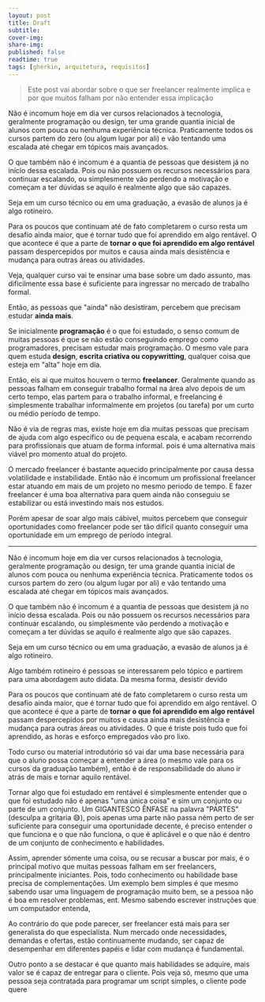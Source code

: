 ```yaml
---
layout: post
title: Draft
subtitle:
cover-img:
share-img:
published: false
readtime: true
tags: [gherkin, arquitetura, requisitos]
---
```


> Este post vai abordar sobre o que ser freelancer realmente implica e por que muitos falham por não entender essa implicação

Não é incomum hoje em dia ver cursos relacionados à tecnologia, geralmente programação ou design, ter uma grande quantia inicial de alunos com pouca ou nenhuma experiência técnica. Praticamente todos os cursos partem do zero (ou algum lugar por ali) e vão tentando uma escalada até chegar em tópicos mais avançados.

O que também não é incomum é a quantia de pessoas que desistem já no início dessa escalada. Pois ou não possuem os recursos necessários para continuar escalando, ou simplesmente vão perdendo a motivação e começam a ter dúvidas se aquilo é realmente algo que são capazes.

Seja em um curso técnico ou em uma graduação, a evasão de alunos ja é algo rotineiro.

Para os poucos que continuam até de fato completarem o curso resta um desafio ainda maior, que é tornar tudo que foi aprendido em algo rentável. O que acontece é que a parte de **tornar o que foi aprendido em algo rentável** passam despercepidos por muitos e causa ainda mais desistência e mudança para outras áreas ou atividades.

Veja, qualquer curso vai te ensinar uma base sobre um dado assunto, mas dificilmente essa base é suficiente para ingressar no mercado de trabalho formal.

Então, as pessoas que "ainda" não desistiram, percebem que precisam estudar **ainda mais**.

Se inicialmente **programação** é o que foi estudado, o senso comum de muitas pessoas é que se não estão conseguindo emprego como programadores, precisam estudar mais programação. O mesmo vale para quem estuda **design**, **escrita criativa ou copywritting**, qualquer coisa que esteja em "alta" hoje em dia.

Então, eis ai que muitos houvem o termo **freelancer**. Geralmente quando as pessoas falham em conseguir trabalho formal na área alvo depois de um certo tempo, elas partem para o trabalho informal, e freelancing é simplesmente trabalhar informalmente em projetos (ou tarefa) por um curto ou médio período de tempo.

Não é via de regras mas, existe hoje em dia muitas pessoas que precisam de ajuda com algo especifico ou de pequena escala, e acabam recorrendo para profissionais que atuam de forma informal. pois é uma alternativa mais viável pro momento atual do projeto.

O mercado freelancer é bastante aquecido principalmente por causa dessa volatilidade e instabilidade. Então não é incomum um profissional freelancer estar atuando em mais de um projeto no mesmo periodo de tempo. E fazer freelancer é uma boa alternativa para quem ainda não conseguiu se estabilizar ou está investindo mais nos estudos.

Porém apesar de soar algo mais cábivel, muitos percebem que conseguir oportunidades como freelancer pode ser tão difícil quanto conseguir uma oportunidade em um emprego de período integral.


------------

Não é incomum hoje em dia ver cursos relacionados à tecnologia, geralmente programação ou design, ter uma grande quantia inicial de alunos com pouca ou nenhuma experiência técnica. Praticamente todos os cursos partem do zero (ou algum lugar por ali) e vão tentando uma escalada até chegar em tópicos mais avançados.

O que também não é incomum é a quantia de pessoas que desistem já no início dessa escalada. Pois ou não possuem os recursos necessários para continuar escalando, ou simplesmente vão perdendo a motivação e começam a ter dúvidas se aquilo é realmente algo que são capazes.

Seja em um curso técnico ou em uma graduação, a evasão de alunos ja é algo rotineiro.

Algo também rotineiro é pessoas se interessarem pelo tópico e partirem para uma abordagem auto didata. Da mesma forma, desistir devido

Para os poucos que continuam até de fato completarem o curso resta um desafio ainda maior, que é tornar tudo que foi aprendido em algo rentável. O que acontece é que a parte de **tornar o que foi aprendido em algo rentável** passam despercepidos por muitos e causa ainda mais desistência e mudança para outras áreas ou atividades. O que é triste pois tudo que foi aprendido, as horas e esforço empregados vão pro lixo.

Todo curso ou material introdutório só vai dar uma base necessária para que o aluno possa começar a entender a área (o mesmo vale para os cursos da graduação também), então é de responsabilidade do aluno ir atrás de mais e tornar aquilo rentável.

Tornar algo que foi estudado em rentável é simplesmente entender que o que foi estudado não é apenas "uma única coisa" e sim um conjunto ou parte de um conjunto. Um GIGANTESCO ÊNFASE na palavra "PARTES" (desculpa a gritaria 😅), pois apenas uma parte não passa ném perto de ser suficiente para conseguir uma oportunidade decente, é preciso entender o que funciona e o que não funciona, o que é aplicável e o que não é dentro de um conjunto de conhecimento e habilidades.

Assim, aprender sómente uma coisa, ou se recusar a buscar por mais, é o principal motivo que muitas pessoas falham em ser freelancers, principalmente iniciantes. Pois, todo conhecimento ou habilidade base precisa de complementações. Um exemplo bem simples é que mesmo sabendo usar uma linguagem de programação muito bem, se a pessoa não é boa em resolver problemas, ent. Mesmo sabendo escrever instruções que um computador entenda,

Ao contrário do que pode parecer, ser freelancer está mais para ser generalista do que especialista. Num mercado onde necessidades, demandas e ofertas, estão continuamente mudando, ser capaz de desempenhar em diferentes papéis e lidar com mudança é fundamental.

Outro ponto a se destacar é que quanto mais habilidades se adquire, mais valor se é capaz de entregar para o cliente. Pois veja só, mesmo que uma pessoa seja contratada para programar um script simples, o cliente pode quere
